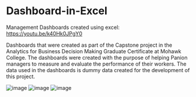 # Dashboard-in-Excel

Management Dashboards created using excel: 
https://youtu.be/k40Hk0JPgY0

Dashboards that were created as part of the Capstone project in the Analytics for Business Decision Making Graduate Certificate at Mohawk College.
The dashboards were created with the purpose of helping Panion managers to measure and evaluate the performance of their workers.
The data used in the dashboards is dummy data created for the development of this project.

![image](https://user-images.githubusercontent.com/26932070/162993054-0485fc57-1314-4bcf-aa87-5ca0aab4c83d.png)
![image](https://user-images.githubusercontent.com/26932070/162993288-577d2bf6-468c-47a1-abea-0f9b5c69512c.png)
![image](https://user-images.githubusercontent.com/26932070/162993461-d72543f8-00fc-4292-a0d8-942cd535f194.png)
